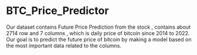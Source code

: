 # BTC_Price_Predictor
Our dataset contains Future Price Prediction from the stock , contains about 2714 row and 7 
columns , which is daily price of bitcoin since 2014 to 2022.
Our goal is to predict the future price of bitcoin by making a model based on the most 
important data related to the columns.
